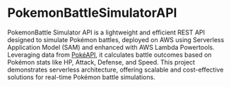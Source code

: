 # PokemonBattleSimulatorAPI
PokemonBattle Simulator API is a lightweight and efficient REST API designed to simulate Pokémon battles, 
deployed on AWS using Serverless Application Model (SAM) and enhanced with AWS Lambda Powertools. 
Leveraging data from [PokéAPI](https://pokeapi.co/), it calculates battle outcomes based on Pokémon stats like HP, Attack, Defense, and Speed. This project demonstrates serverless architecture, offering scalable and cost-effective solutions for real-time Pokémon battle simulations.